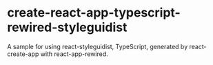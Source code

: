 # create-react-app-typescript-rewired-styleguidist
A sample for using react-styleguidist, TypeScript, generated by react-create-app with react-app-rewired.
